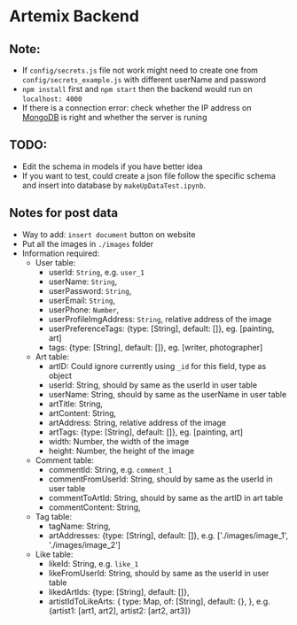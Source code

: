 # Artemix Backend

## Note:
- If `config/secrets.js` file not work might need to create one from `config/secrets_example.js` with different userName and password
- `npm install` first and `npm start` then the backend would run on `localhost: 4000`
- If there is a connection error: check whether the IP address on [MongoDB](https://cloud.mongodb.com/v2/655b0f03fa0fe43ab04e9a62#/overview) is right and whether the server is runing

## TODO:
- Edit the schema in models if you have better idea
- If you want to test, could create a json file follow the specific schema and insert into database by `makeUpDataTest.ipynb`.

## Notes for post data
- Way to add: `insert document` button on website
- Put all the images in `./images` folder 
- Information required:
  - User table:
    - userId: `String`, e.g. `user_1`
    - userName: `String`,
    - userPassword: `String`,
    - userEmail: `String`,
    - userPhone: `Number`,
    - userProfileImgAddress: `String`, relative address of the image
    - userPreferenceTags: {type: [String], default: []}, eg. [painting, art]
    - tags: {type: [String], default: []}, eg. [writer, photographer]
  - Art table:
    - artID: Could ignore currently using `_id` for this field, type as object
    - userId: String, should by same as the userId in user table
    - userName: String, should by same as the userName in user table
    - artTitle: String,
    - artContent: String,
    - artAddress: String, relative address of the image
    - artTags: {type: [String], default: []}, eg. [painting, art]
    - width: Number, the width of the image
    - height: Number, the height of the image
  - Comment table:
    - commentId: String, e.g. `comment_1`
    - commentFromUserId: String, should by same as the userId in user table
    - commentToArtId: String, should by same as the artID in art table
    - commentContent: String,
  - Tag table:
    - tagName: String,
    - artAddresses: {type: [String], default: []}, e.g. ['./images/image_1', './images/image_2']
  - Like table:
    - likeId: String, e.g. `like_1`
    - likeFromUserId: String, should by same as the userId in user table
    - likedArtIds: {type: [String], default: []},
    - artistIdToLikeArts: {
        type: Map,
        of: [String],
        default: {},
    }, e.g. {artist1: [art1, art2], artist2: [art2, art3]}